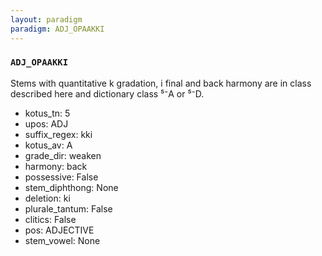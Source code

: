 ```yaml
---
layout: paradigm
paradigm: ADJ_OPAAKKI
---
```

### ` ADJ_OPAAKKI `

Stems with quantitative k gradation, i final and back harmony are in class described here and dictionary class ⁵⁻A or ⁵⁻D.
* kotus_tn: 5
* upos: ADJ
* suffix_regex: kki
* kotus_av: A
* grade_dir: weaken
* harmony: back
* possessive: False
* stem_diphthong: None
* deletion: ki
* plurale_tantum: False
* clitics: False
* pos: ADJECTIVE
* stem_vowel: None

